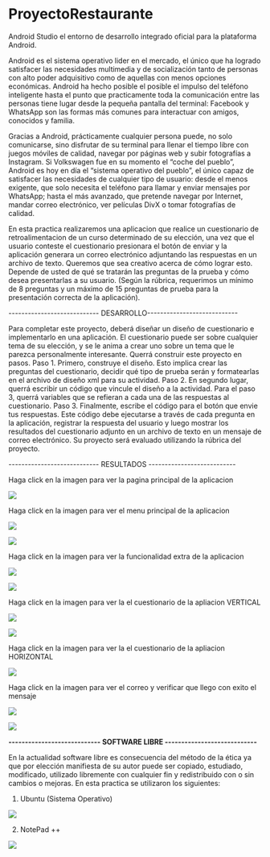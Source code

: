 # ProyectoRestaurante
Android Studio el entorno de desarrollo integrado oficial para la plataforma Android.

Android es el sistema operativo lider en el mercado, el único que ha logrado satisfacer las necesidades multimedia y de socialización tanto de personas con alto poder adquisitivo como de aquellas con menos opciones económicas. Android ha hecho posible el posible el impulso del teléfono inteligente hasta el punto que practicamente toda la comunicación entre las personas tiene lugar desde la pequeña pantalla del terminal: Facebook y WhatsApp son las formas más comunes para interactuar con amigos, conocidos y familia.

Gracias a Android, prácticamente cualquier persona puede, no solo comunicarse, sino disfrutar de su terminal para llenar el tiempo libre con juegos móviles de calidad, navegar por páginas web y subir fotografías a Instagram. Si Volkswagen fue en su momento el “coche del pueblo”, Android es hoy en día el “sistema operativo del pueblo”, el único capaz de satisfacer las necesidades de cualquier tipo de usuario: desde el menos exigente, que solo necesita el teléfono para llamar y enviar mensajes por WhatsApp; hasta el más avanzado, que pretende navegar por Internet, mandar correo electrónico, ver películas DivX o tomar fotografías de calidad.

En esta practica realizaremos una aplicacion que realice un cuestionario de retroalimentacion  de un
curso determinado de su elección, una vez que el usuario conteste el cuestionario presionara el botón de
enviar y la aplicación generara un correo electrónico adjuntando las respuestas en un archivo de texto.
Queremos que sea creativo acerca de cómo lograr esto. Depende de usted de qué se tratarán las
preguntas de la prueba y cómo desea presentarlas a su usuario. (Según la rúbrica, requerimos un
mínimo de 8 preguntas y un máximo de 15 preguntas de prueba para la presentación correcta de la
aplicación).

---------------------------- DESARROLLO----------------------------

Para completar este proyecto, deberá diseñar un diseño de cuestionario e implementarlo en una
aplicación. El cuestionario puede ser sobre cualquier tema de su elección, y se le anima a crear uno
sobre un tema que le parezca personalmente interesante.
Querrá construir este proyecto en pasos.
Paso 1. Primero, construye el diseño. Esto implica crear las preguntas del cuestionario, decidir qué tipo de
prueba serán y formatearlas en el archivo de diseño xml para su actividad.
Paso 2. En segundo lugar, querrá escribir un código que vincule el diseño a la actividad. Para el paso 3,
querrá variables que se refieran a cada una de las respuestas al cuestionario.
Paso 3. Finalmente, escribe el código para el botón que envie tus respuestas. Este código debe ejecutarse
a través de cada pregunta en la aplicación, registrar la respuesta del usuario y luego mostrar los
resultados del cuestionario adjunto en un archivo de texto en un mensaje de correo electrónico.
Su proyecto será evaluado utilizando la rúbrica del proyecto.

---------------------------- RESULTADOS ---------------------------

Haga click en la imagen para ver la pagina principal de la aplicacion


<a href="https://1drv.ms/u/s!Aizy46b43Ozzgmt5JZctMLs526qS"><img src="https://1drv.ms/u/s!Aizy46b43Ozzgmt5JZctMLs526qS" /></a>


Haga click en la imagen para ver el menu principal de la aplicacion

<a href="https://1drv.ms/u/s!Aizy46b43Ozzgmw-_I48Stv9Zb4S"><img src="https://1drv.ms/u/s!Aizy46b43Ozzgmw-_I48Stv9Zb4S" /></a>


<a href="https://1drv.ms/u/s!Aizy46b43Ozzgm0vckUpLcWF21Sv"><img src="https://1drv.ms/u/s!Aizy46b43Ozzgm0vckUpLcWF21Sv" /></a>


Haga click en la imagen para ver la funcionalidad extra de la aplicacion

<a href="https://1drv.ms/u/s!Aizy46b43Ozzgm0vckUpLcWF21Sv"><img src="https://1drv.ms/u/s!Aizy46b43Ozzgm0vckUpLcWF21Sv" /></a>

<a href="https://1drv.ms/u/s!Aizy46b43Ozzgm7WVIljuIgCn9eI"><img src="https://1drv.ms/u/s!Aizy46b43Ozzgm7WVIljuIgCn9eI" /></a>

Haga click en la imagen para ver la el cuestionario de la apliacion VERTICAL
 
<a href="https://1drv.ms/u/s!Aizy46b43OzzgnAnqw8qq_Wwz-Xn"><img src="https://1drv.ms/u/s!Aizy46b43OzzgnAnqw8qq_Wwz-Xn" /></a>


<a href="https://1drv.ms/u/s!Aizy46b43OzzgnKXhUxVED0cJ8lj"><img src="https://1drv.ms/u/s!Aizy46b43OzzgnKXhUxVED0cJ8lj" /></a>

Haga click en la imagen para ver la el cuestionario de la apliacion HORIZONTAL


<a href="https://1drv.ms/u/s!Aizy46b43OzzgmnMZtsuPXtG2TKx"><img src="https://1drv.ms/u/s!Aizy46b43OzzgmnMZtsuPXtG2TKx" /></a>



Haga click en la imagen para ver el correo y verificar que llego con exito el mensaje


<a href="https://1drv.ms/u/s!Aizy46b43OzzgmnMZtsuPXtG2TKx"><img src="https://1drv.ms/u/s!Aizy46b43OzzgmnMZtsuPXtG2TKx" /></a>



<a href="https://1drv.ms/u/s!Aizy46b43Ozzgmq6vztoqy1WPH8U"><img src="https://1drv.ms/u/s!Aizy46b43Ozzgmq6vztoqy1WPH8U" /></a>


**---------------------------- SOFTWARE LIBRE ----------------------------**


En la actualidad software libre es consecuencia del método de la ética ya que por elección manifiesta de su autor puede ser copiado, 
estudiado, modificado, utilizado libremente con cualquier fin y redistribuido con o sin cambios o mejoras. En esta practica se
utilizaron los siguientes:

1. Ubuntu (Sistema Operativo)

<a href="https://1drv.ms/u/s!Aizy46b43OzzghxX44Er1X3MZlBv"><img src="https://1drv.ms/u/s!Aizy46b43OzzghxX44Er1X3MZlBv" /></a>


2. NotePad ++ 

<a href="https://1drv.ms/u/s!Aizy46b43OzzgiB5g6eUlGQMT6f-"><img src="https://1drv.ms/u/s!Aizy46b43OzzgiB5g6eUlGQMT6f-" /></a>


